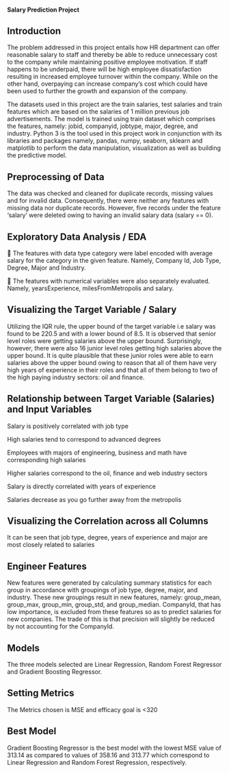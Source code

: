 #### **Salary Prediction Project**

## **Introduction**

The problem addressed in this project entails how HR department can offer reasonable salary to staff and thereby be able to reduce unnecessary cost to the company while maintaining positive employee motivation. If staff happens to be underpaid, there will be high employee dissatisfaction resulting in increased employee turnover within the company. While on the other hand, overpaying can increase company’s cost which could have been used to further the growth and expansion of the company. 

The datasets used in this project are the train salaries, test salaries and train features which are based on the salaries of 1 million previous job advertisements. The model is trained using train dataset which comprises the features, namely: jobid, companyid, jobtype, major, degree, and industry. Python 3 is the tool used in this project work in conjunction with its libraries and packages namely, pandas, numpy, seaborn, sklearn and matplotlib to perform the data manipulation, visualization as well as building the predictive model.

## **Preprocessing of Data**

The data was checked and cleaned for duplicate records, missing values and for invalid data. Consequently, there were neither any features with missing data nor duplicate records. However, five records under the feature ‘salary’ were deleted owing to having an invalid salary data (salary == 0).

## **Exploratory Data Analysis / EDA**

	The features with data type category were label encoded with average salary for the category in the given feature. Namely, Company Id, Job Type, Degree, Major and Industry.

	The features with numerical variables were also separately evaluated. Namely, yearsExperience, milesFromMetropolis and salary.


## **Visualizing the Target Variable / Salary**

 

Utilizing the IQR rule, the upper bound of the target variable i.e salary was found to be 220.5 and with a lower bound of 8.5. It is observed that senior level roles were getting salaries above the upper bound. Surprisingly, however, there were also 16 junior level roles getting high salaries above the upper bound. It is quite plausible that these junior roles were able to earn salaries above the upper bound owing to reason that all of them have very high years of experience in their roles and that all of them belong to two of the high paying industry sectors: oil and finance.

## **Relationship between Target Variable (Salaries) and Input Variables**
 
Salary is positively correlated with job type

 
High salaries tend to correspond to advanced degrees

 
Employees with majors of engineering, business and math have corresponding high salaries

 
Higher salaries correspond to the oil, finance and web industry sectors
 
Salary is directly correlated with years of experience

 
Salaries decrease as you go further away from the metropolis


## **Visualizing the Correlation across all Columns**
 
It can be seen that job type, degree, years of experience and major are most closely related to salaries 

## **Engineer Features**

New features were generated by calculating summary statistics for each group in accordance with groupings of job type, degree, major, and industry. These new groupings result in new features, namely: group_mean, group_max, group_min, group_std, and group_median. CompanyId, that has low importance, is excluded from these features so as to predict salaries for new companies. The trade of this is that precision will slightly be reduced by not accounting for the CompanyId.

## **Models**

The three models selected are Linear Regression, Random Forest Regressor and Gradient Boosting Regressor.

## **Setting Metrics**

The Metrics chosen is MSE and efficacy goal is <320

## **Best Model**

Gradient Boosting Regressor is the best model with the lowest MSE value of 313.14 as compared to values of 358.16 and 313.77 which correspond to Linear Regression and Random Forest Regression, respectively.

